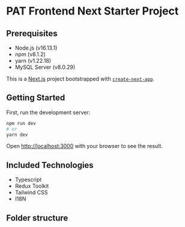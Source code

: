 # PAT Frontend Next Starter Project

## Prerequisites
- Node.js (v16.13.1)
- npm (v8.1.2)
- yarn (v1.22.18)
- MySQL Server (v8.0.29)

This is a [Next.js](https://nextjs.org/) project bootstrapped with [`create-next-app`](https://github.com/vercel/next.js/tree/canary/packages/create-next-app).

## Getting Started

First, run the development server:

```bash
npm run dev
# or
yarn dev
```

Open [http://localhost:3000](http://localhost:3000) with your browser to see the result.


## Included Technologies
- Typescript
- Redux Toolkit
- Tailwind CSS
- I18N

## Folder structure

